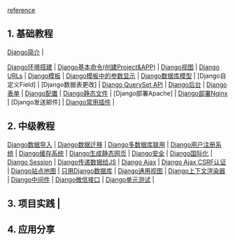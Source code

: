 [reference](http://www.ziqiangxuetang.com/django/django-tutorial.html)

## 1. 基础教程

[Django简介](https://www.zybuluo.com/breakerthb/note/403171) | 

[Django环境搭建](https://www.zybuluo.com/breakerthb/note/399472) | 
[Django基本命令(创建Project&APP)](https://www.zybuluo.com/breakerthb/note/403191) | 
[Django视图](https://www.zybuluo.com/breakerthb/note/403319) |
[Django URLs](https://github.com/breakerthb/PythonStudy/blob/master/Resource/Django%20Study/django-urls.md) | 
[Django模板](https://www.zybuluo.com/breakerthb/note/405298) |
[Django模板中的参数显示]() | 
[Django数据库模型](https://www.zybuluo.com/breakerthb/note/405464) | 
[Django自定义Field] | 
[Django数据表更改] | 
[Django QuerySet API](https://www.zybuluo.com/breakerthb/note/422557) | 
[Django后台](https://www.zybuluo.com/breakerthb/note/422692) | 
[Django表单](https://www.zybuluo.com/breakerthb/note/405631) | 
[Django配置](https://www.zybuluo.com/breakerthb/note/406541) | 
[Django静态文件](https://www.zybuluo.com/breakerthb/note/406555) | 
[Django部署Apache] | 
[Django部署Nginx](https://www.zybuluo.com/breakerthb/note/442540) | 
[Django发送邮件] | 
[Django常用插件](https://www.zybuluo.com/breakerthb/note/420158) | 


## 2. 中级教程

[Django数据导入](https://www.zybuluo.com/breakerthb/note/538554) | 
[Django数据迁移](http://www.ziqiangxuetang.com/django/django-data-migration.html) | 
[Django多数据库联用](http://www.ziqiangxuetang.com/django/django-multi-database.html) | 
[Django用户注册系统]() | 
[Django缓存系统]() | 
[Django生成静态网页]() | 
[Django安全]() | 
[Django国际化]() | 
[Django Session]() | 
[Django传递数据给JS]() | 
[Django Ajax]() | 
[Django Ajax CSRF认证]() | 
[Django站点地图]() | 
[只用Django数据库]() | 
[Django通用视图]() | 
[Django上下文渲染器]() | 
[Django中间件]() | 
[Django微信接口]() | 
[Django单元测试]() | 

## 3. 项目实践 |

## 4. 应用分享